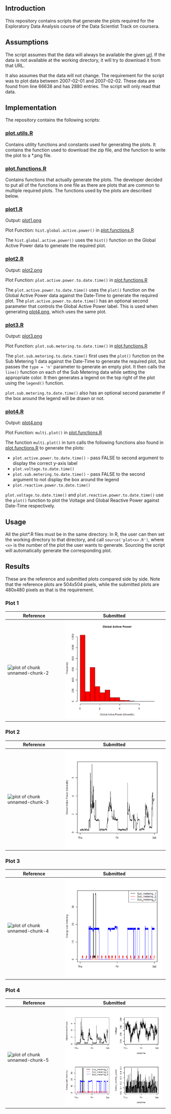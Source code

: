 ## Introduction

This repository contains scripts that generate the plots required for the Exploratory Data Analysis course of the Data Scientist Track on coursera.

## Assumptions

The script assumes that the data will always be available the given <a href="https://d396qusza40orc.cloudfront.net/exdata%2Fdata%2Fhousehold_power_consumption.zip">url</a>. If the data is not available at the working directory, it will try to download it from that URL.

It also assumes that the data will not change. The requirement for the script was to plot data between 2007-02-01 and 2007-02-02. These data are found from line 66638 and has 2880 entries. The script will only read that data.

## Implementation

The repository contains the following scripts:

### [plot.utils.R](plot.utils.R)

Contains utility functions and constants used for generating the plots. It contains the function used to download the zip file, and the function to write the plot to a *.png file.

### [plot.functions.R](plot.functions.R)

Contains functions that actually generate the plots. The developer decided to put all of the functions in one file as there are plots that are common to multiple required plots. The functions used by the plots are described below.

### [plot1.R](plot1.R)

Output: [plot1.png](plot1.png)

Plot Function: `hist.global.active.power()` in [plot.functions.R](plot.functions.R)

The `hist.global.active.power()` uses the `hist()` function on the Global Active Power data to generate the required plot.

### [plot2.R](plot2.R)

Output: [plot2.png](plot2.png)

Plot Function: `plot.active.power.to.date.time()` in [plot.functions.R](plot.functions.R)

The `plot.active.power.to.date.time()` uses the `plot()` function on the Global Active Power data against the Date-Time to generate the required plot. The `plot.active.power.to.date.time()` has an optional second parameter that controls the Global Active Power label. This is used when generating [plot4.png](plot4.png), which uses the same plot.

### [plot3.R](plot3.R)

Output: [plot3.png](plot3.png)

Plot Function: `plot.sub.metering.to.date.time()` in [plot.functions.R](plot.functions.R)

The `plot.sub.metering.to.date.time()` first uses the `plot()` function on the Sub Metering 1 data against the Date-Time to generate the required plot, but passes the `type = 'n'` parameter to generate an empty plot. It then calls the `line()` function on each of the Sub Metering data while setting the appropriate color. It then generates a legend on the top right of the plot using the `legend()` function.

`plot.sub.metering.to.date.time()` also has an optional second parameter if the box around the legend will be drawn or not.

### [plot4.R](plot4.R)
 
Output: [plot4.png](plot4.png)

Plot Function: `multi.plot()` in [plot.functions.R](plot.functions.R)

The function `multi.plot()` in turn calls the following functions also found in [plot.functions.R](plot.functions.R) to generate the plots:

* `plot.active.power.to.date.time()` - pass FALSE to second argument to display the correct y-axis label
* `plot.voltage.to.date.time()`
* `plot.sub.metering.to.date.time()` - pass FALSE to the second argument to not display the box around the legend
* `plot.reactive.power.to.date.time()`
 
`plot.voltage.to.date.time()` and `plot.reactive.power.to.date.time()` use the `plot()` function to plot the Voltage and Global Reactive Power against Date-Time respectively.

## Usage

All the plot*.R files must be in the same directory. In R, the user can then set the working directory to that directory, and call `source('plot<x>.R')`, where `<x>` is the number of the plot the user wants to generate. Sourcing the script will automatically generate the corresponding plot.

## Results

These are the reference and submitted plots compared side by side. Note that the reference plots are 504x504 pixels, while the submitted plots are 480x480 pixels as that is the requirement.

### Plot 1

| Reference | Submitted|
| --- | --- |
| ![plot of chunk unnamed-chunk-2](figure/unnamed-chunk-2.png) | ![plot1](plot1.png) |

### Plot 2

| Reference | Submitted|
| --- | --- |
| ![plot of chunk unnamed-chunk-3](figure/unnamed-chunk-3.png) | ![plot2](plot2.png) |

### Plot 3

| Reference | Submitted|
| --- | --- |
| ![plot of chunk unnamed-chunk-4](figure/unnamed-chunk-4.png) | ![plot3](plot3.png) |

### Plot 4

| Reference | Submitted|
| --- | --- |
| ![plot of chunk unnamed-chunk-5](figure/unnamed-chunk-5.png) | ![plot4](plot4.png) |
